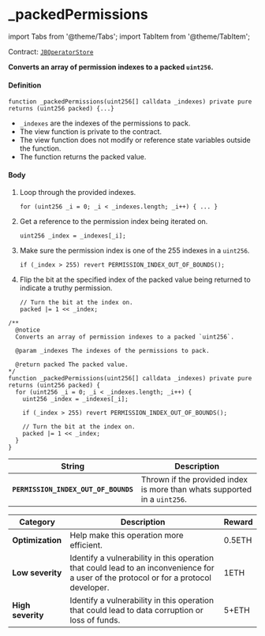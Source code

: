 # _packedPermissions

import Tabs from '@theme/Tabs';
import TabItem from '@theme/TabItem';

Contract: [`JBOperatorStore`](/dev/deprecated/v2/contracts/jboperatorstore/README.md)​‌

<Tabs>
<TabItem value="Step by step" label="Step by step">

**Converts an array of permission indexes to a packed `uint256`.**

#### Definition

```
function _packedPermissions(uint256[] calldata _indexes) private pure returns (uint256 packed) {...}
```

* `_indexes` are the indexes of the permissions to pack.
* The view function is private to the contract.
* The view function does not modify or reference state variables outside the function.
* The function returns the packed value.

#### Body

1.  Loop through the provided indexes.

    ```
    for (uint256 _i = 0; _i < _indexes.length; _i++) { ... }
    ```
2.  Get a reference to the permission index being iterated on.

    ```
    uint256 _index = _indexes[_i];
    ```
3.  Make sure the permission index is one of the 255 indexes in a `uint256`.

    ```
    if (_index > 255) revert PERMISSION_INDEX_OUT_OF_BOUNDS();
    ```
4.  Flip the bit at the specified index of the packed value being returned to indicate a truthy permission.

    ```
    // Turn the bit at the index on.
    packed |= 1 << _index;
    ```

</TabItem>

<TabItem value="Code" label="Code">

```
/** 
  @notice 
  Converts an array of permission indexes to a packed `uint256`.

  @param _indexes The indexes of the permissions to pack.

  @return packed The packed value.
*/
function _packedPermissions(uint256[] calldata _indexes) private pure returns (uint256 packed) {
  for (uint256 _i = 0; _i < _indexes.length; _i++) {
    uint256 _index = _indexes[_i];

    if (_index > 255) revert PERMISSION_INDEX_OUT_OF_BOUNDS();

    // Turn the bit at the index on.
    packed |= 1 << _index;
  }
}
```

</TabItem>

<TabItem value="Errors" label="Errors">

| String                               | Description                                                               |
| ------------------------------------ | ------------------------------------------------------------------------- |
| **`PERMISSION_INDEX_OUT_OF_BOUNDS`** | Thrown if the provided index is more than whats supported in a `uint256`. |

</TabItem>

<TabItem value="Bug bounty" label="Bug bounty">

| Category          | Description                                                                                                                            | Reward |
| ----------------- | -------------------------------------------------------------------------------------------------------------------------------------- | ------ |
| **Optimization**  | Help make this operation more efficient.                                                                                               | 0.5ETH |
| **Low severity**  | Identify a vulnerability in this operation that could lead to an inconvenience for a user of the protocol or for a protocol developer. | 1ETH   |
| **High severity** | Identify a vulnerability in this operation that could lead to data corruption or loss of funds.                                        | 5+ETH  |

</TabItem>
</Tabs>
